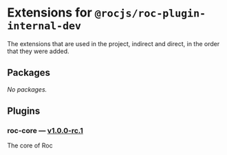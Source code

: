 # Extensions for `@rocjs/roc-plugin-internal-dev`

The extensions that are used in the project, indirect and direct, in the order that they were added.

## Packages
_No packages._

## Plugins
### roc-core — [v1.0.0-rc.1](https://www.npmjs.com/package/roc-core)
The core of Roc
